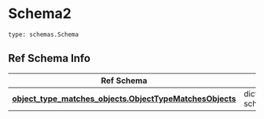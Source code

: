 # Schema2
```
type: schemas.Schema
```

## Ref Schema Info
Ref Schema | Input Type | Output Type
---------- | ---------- | -----------
[**object_type_matches_objects.ObjectTypeMatchesObjects**](../../../../../../../components/schema/object_type_matches_objects.md) | dict, schemas.immutabledict | schemas.immutabledict
